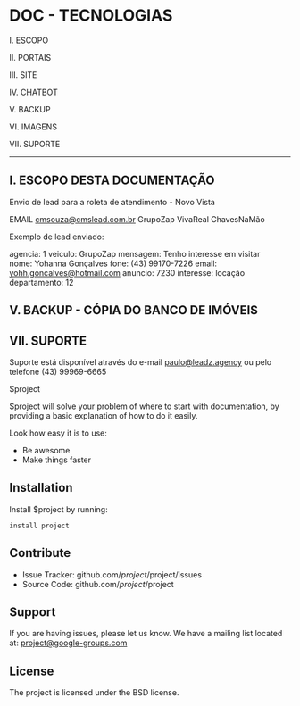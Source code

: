 DOC - TECNOLOGIAS
========

I. ESCOPO

II. PORTAIS

III. SITE

IV. CHATBOT

V. BACKUP

VI. IMAGENS

VII. SUPORTE

--------

I. ESCOPO DESTA DOCUMENTAÇÃO
--------



Envio de lead para a roleta de atendimento - Novo Vista

EMAIL cmsouza@cmslead.com.br
GrupoZap
VivaReal
ChavesNaMão

Exemplo de lead enviado:

agencia: 1
veiculo: GrupoZap
mensagem:  Tenho interesse em visitar  
nome: Yohanna Gonçalves
fone: (43) 99170-7226
email: yohh.goncalves@hotmail.com
anuncio: 7230
interesse: locação
departamento: 12


V. BACKUP - CÓPIA DO BANCO DE IMÓVEIS
--------

VII. SUPORTE
--------

Suporte está disponível através do e-mail paulo@leadz.agency ou pelo telefone (43) 99969-6665





$project


$project will solve your problem of where to start with documentation,
by providing a basic explanation of how to do it easily.

Look how easy it is to use:



- Be awesome
- Make things faster

Installation
------------

Install $project by running:

    install project

Contribute
----------

- Issue Tracker: github.com/$project/$project/issues
- Source Code: github.com/$project/$project

Support
-------

If you are having issues, please let us know.
We have a mailing list located at: project@google-groups.com

License
-------

The project is licensed under the BSD license.
